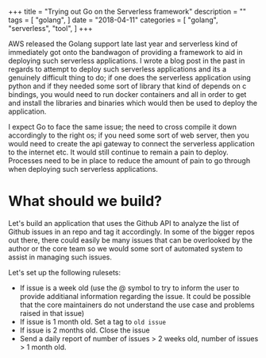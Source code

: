 +++
title = "Trying out Go on the Serverless framework"
description = ""
tags = [
    "golang",
]
date = "2018-04-11"
categories = [
    "golang",
    "serverless",
    "tool",
]
+++

AWS released the Golang support late last year and serverless kind of immediately got onto the bandwagon of providing a framework to aid in deploying such serverless applications. I wrote a blog post in the past in regards to attempt to deploy such serverless applications and its a genuinely difficult thing to do; if one does the serverless application using python and if they needed some sort of library that kind of depends on c bindings, you would need to run docker containers and all in order to get and install the libraries and binaries which would then be used to deploy the application.

I expect Go to face the same issue; the need to cross compile it down accordingly to the right os; if you need some sort of web server, then you would need to create the api gateway to connect the serverless application to the internet etc. It would still continue to remain a pain to deploy. Processes need to be in place to reduce the amount of pain to go through when deploying such serverless applications.

# What should we build?

Let's build an application that uses the Github API to analyze the list of Github issues in an repo and tag it accordingly. In some of the bigger repos out there, there could easily be many issues that can be overlooked by the author or the core team so we would some sort of automated system to assist in managing such issues.

Let's set up the following rulesets:
- If issue is a week old (use the @ symbol to try to inform the user to provide additianal information regarding the issue. It could be possible that the core maintainers do not understand the use case and problems raised in that issue)
- If issue is 1 month old. Set a tag to `old issue`
- If issue is 2 months old. Close the issue
- Send a daily report of number of issues > 2 weeks old, number of issues > 1 month old. 